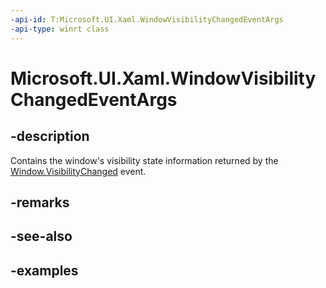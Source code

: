 ```yaml
---
-api-id: T:Microsoft.UI.Xaml.WindowVisibilityChangedEventArgs
-api-type: winrt class
---
```


# Microsoft.UI.Xaml.WindowVisibilityChangedEventArgs

<!--
public sealed class WindowVisibilityChangedEventArgs
-->

## -description

Contains the window's visibility state information returned by the [Window.VisibilityChanged](window_visibilitychanged.md) event.

## -remarks

## -see-also

## -examples
